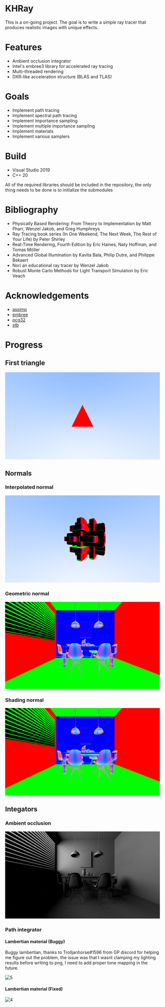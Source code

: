# KHRay

This is a on-going project. The goal is to write a simple ray tracer that produces realistic images with unique effects.

# Features

- Ambient occlusion integrator
- Intel's embree3 library for accelerated ray tracing
- Multi-threaded rendering
- DXR-like acceleration structure (BLAS and TLAS)

# Goals

- Implement path tracing
- Implement spectral path tracing
- Implement importance sampling
- Implement multiple importance sampling
- Implement materials
- Implement various samplers

# Build

- Visual Studio 2019
- C++ 20

All of the required libraries should be included in the repository, the only thing needs to be done is to initialize the submodules

# Bibliography

- Physically Based Rendering: From Theory to Implementation by Matt Pharr, Wenzel Jakob, and Greg Humphreys
- Ray Tracing book series (In One Weekend, The Next Week, The Rest of Your Life) by Peter Shirley
- Real-Time Rendering, Fourth Edition by Eric Haines, Naty Hoffman, and Tomas Möller
- Advanced Global Illumination by Kavita Bala, Philip Dutre, and Philippe Bekaert
- Nori an educational ray tracer by Wenzel Jakob
- Robust Monte Carlo Methods for Light Transport Simulation by Eric Veach

# Acknowledgements

- [assimp](https://github.com/assimp/assimp)
- [embree](https://github.com/embree/embree)
- [pcg32](https://github.com/wjakob/pcg32.git)
- [stb](https://github.com/nothings/stb)

# Progress

## First triangle

![0](/Progress/FirstTriangle.png?raw=true "FirstTriangle")

## Normals

### Interpolated normal

![1](/Progress/InterpolatedNormal.png?raw=true "InterpolatedNormal")

### Geometric normal

![2](/Progress/GeometricNormal.png?raw=true "GeometricNormal")

### Shading normal

![3](/Progress/ShadingNormal.png?raw=true "ShadingNormal")

## Integators

### Ambient occlusion

![4](/Progress/AmbientOcclusion.png?raw=true "AmbientOcclusion")

### Path integrator

#### Lambertian material (Buggy)

Buggy lambertian, thanks to Trolljanhorse#1596 from GP discord for helping me figure out the problem, the issue was that I wasnt clamping my lighting results before writing to png, I need to add proper tone mapping in the future.

![5](/Progress/LambertianBuggy.png?raw=true "LambertianBuggy")

#### Lambertian material (Fixed)

![4](/Progress/Lambertian.png?raw=true "Lambertian")
